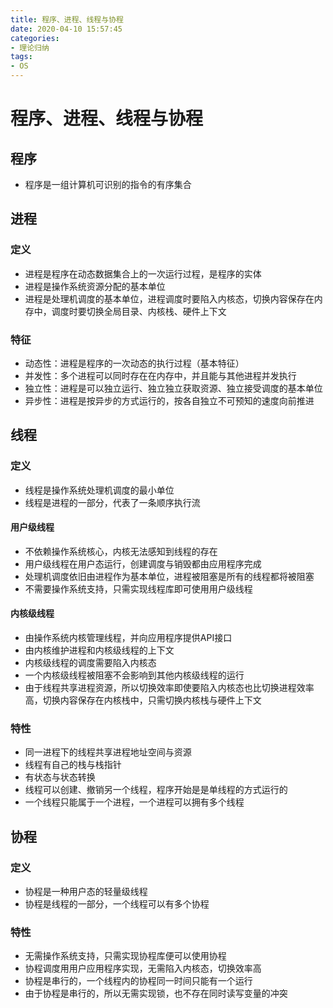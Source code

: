 ```yaml
---
title: 程序、进程、线程与协程
date: 2020-04-10 15:57:45
categories: 
- 理论归纳
tags:
- OS
---
```


#  程序、进程、线程与协程

## 程序

- 程序是一组计算机可识别的指令的有序集合

## 进程

### 定义

- 进程是程序在动态数据集合上的一次运行过程，是程序的实体
- 进程是操作系统资源分配的基本单位
- 进程是处理机调度的基本单位，进程调度时要陷入内核态，切换内容保存在内存中，调度时要切换全局目录、内核栈、硬件上下文

### 特征

- 动态性：进程是程序的一次动态的执行过程（基本特征）
- 并发性：多个进程可以同时存在在内存中，并且能与其他进程并发执行
- 独立性：进程是可以独立运行、独立独立获取资源、独立接受调度的基本单位
- 异步性：进程是按异步的方式运行的，按各自独立不可预知的速度向前推进

## 线程

### 定义

- 线程是操作系统处理机调度的最小单位
- 线程是进程的一部分，代表了一条顺序执行流

#### 用户级线程

- 不依赖操作系统核心，内核无法感知到线程的存在
- 用户级线程在用户态运行，创建调度与销毁都由应用程序完成
- 处理机调度依旧由进程作为基本单位，进程被阻塞是所有的线程都将被阻塞
- 不需要操作系统支持，只需实现线程库即可使用用户级线程

#### 内核级线程

- 由操作系统内核管理线程，并向应用程序提供API接口
- 由内核维护进程和内核级线程的上下文
- 内核级线程的调度需要陷入内核态
- 一个内核级线程被阻塞不会影响到其他内核级线程的运行
- 由于线程共享进程资源，所以切换效率即使要陷入内核态也比切换进程效率高，切换内容保存在内核栈中，只需切换内核栈与硬件上下文

### 特性

- 同一进程下的线程共享进程地址空间与资源
- 线程有自己的栈与栈指针
- 有状态与状态转换
- 线程可以创建、撤销另一个线程，程序开始是是单线程的方式运行的
- 一个线程只能属于一个进程，一个进程可以拥有多个线程

## 协程

### 定义

- 协程是一种用户态的轻量级线程
- 协程是线程的一部分，一个线程可以有多个协程

### 特性

- 无需操作系统支持，只需实现协程库便可以使用协程
- 协程调度用用户应用程序实现，无需陷入内核态，切换效率高
- 协程是串行的，一个线程内的协程同一时间只能有一个运行
- 由于协程是串行的，所以无需实现锁，也不存在同时读写变量的冲突